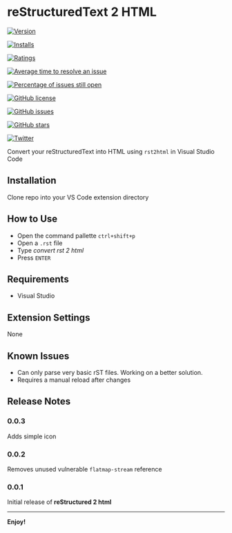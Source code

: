 # reStructuredText 2 HTML

[![Version](https://vsmarketplacebadge.apphb.com/version-short/bokasolutions.vscode-rst2html.svg)](https://marketplace.visualstudio.com/items?itemName=bokasolutions.rst2html)

[![Installs](https://vsmarketplacebadge.apphb.com/installs-short/bokasolutions.vscode-rst2html.svg)](https://marketplace.visualstudio.com/items?itemName=bokasolutions.rst2html)

[![Ratings](https://vsmarketplacebadge.apphb.com/rating-short/bokasolutions.vscode-rst2html.svg)](https://marketplace.visualstudio.com/items?itemName=bokasolutions.rst2html)

[![Average time to resolve an issue](https://isitmaintained.com/badge/resolution/wboka/vscode-rst2html.svg)](https://isitmaintained.com/project/wboka/vscode-rst2html "Average time to resolve an issue")

[![Percentage of issues still open](https://isitmaintained.com/badge/open/wboka/vscode-rst2html.svg)](https://isitmaintained.com/project/wboka/vscode-rst2html "Percentage of issues still open")

[![GitHub license](https://img.shields.io/github/license/wboka/vscode-rst2html.svg)](https://github.com/wboka/vscode-rst2html/blob/master/LICENSE)

[![GitHub issues](https://img.shields.io/github/issues/wboka/vscode-rst2html.svg)](https://github.com/wboka/vscode-rst2html/issues)

[![GitHub stars](https://img.shields.io/github/stars/wboka/vscode-rst2html.svg)](https://github.com/wboka/vscode-rst2html/stargazers)

[![Twitter](https://img.shields.io/twitter/url/https/github.com/wboka/vscode-rst2html.svg?style=social)](https://twitter.com/intent/tweet?text=Wow:&url=https%3A%2F%2Fgithub.com%2Fwboka%2Fvscode-rst2html)

Convert your reStructuredText into HTML using `rst2html` in Visual Studio Code

## Installation

Clone repo into your VS Code extension directory

## How to Use

- Open the command pallette `ctrl+shift+p`
- Open a `.rst` file
- Type _convert rst 2 html_
- Press `ENTER`

## Requirements

- Visual Studio

## Extension Settings

None

## Known Issues

- Can only parse very basic rST files. Working on a better solution.
- Requires a manual reload after changes

## Release Notes

### 0.0.3

Adds simple icon

### 0.0.2

Removes unused vulnerable `flatmap-stream` reference

### 0.0.1

Initial release of **reStructured 2 html**

---

**Enjoy!**
